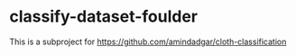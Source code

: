 # classify-dataset-foulder
This is a subproject for https://github.com/amindadgar/cloth-classification
